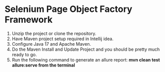 # Selenium  Page Object Factory Framework
1. Unzip the project or clone the repository.
2. Have Maven project setup required in Intellij idea.
3. Configure Java 17 and Apache Maven.  
4. Do the Maven Install and Update Project and you should be pretty much ready to go.
5. Run the following command to generate an allure report: **mvn clean test allure:serve from the terminal**
